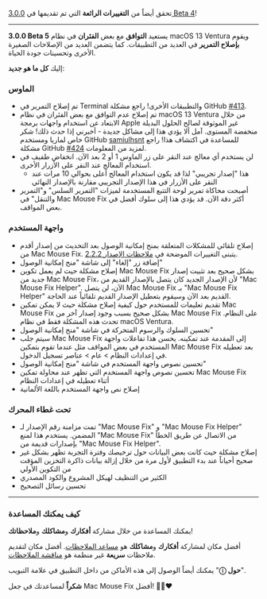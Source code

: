 تحقق أيضاً من **التغييرات الرائعة** التي تم تقديمها في [3.0.0 Beta 4](https://github.com/noah-nuebling/mac-mouse-fix/releases/tag/3.0.0-Beta-4)!

---

**3.0.0 Beta 5** يستعيد **التوافق** مع بعض **الفئران** في نظام macOS 13 Ventura ويقوم **بإصلاح التمرير** في العديد من التطبيقات.
كما يتضمن العديد من الإصلاحات الصغيرة الأخرى وتحسينات جودة الحياة.

إليك **كل ما هو جديد**:

### الماوس

- تم إصلاح التمرير في Terminal والتطبيقات الأخرى! راجع مشكلة GitHub [#413](https://github.com/noah-nuebling/mac-mouse-fix/issues/413).
- تم إصلاح عدم التوافق مع بعض الفئران في نظام macOS 13 Ventura من خلال الابتعاد عن استخدام واجهات برمجة Apple غير الموثوقة لصالح الحلول البديلة منخفضة المستوى. آمل ألا يؤدي هذا إلى مشاكل جديدة - أخبرني إذا حدث ذلك! شكر خاص لماريا ومستخدم GitHub [samiulhsnt](https://github.com/samiulhsnt) للمساعدة في اكتشاف هذا! راجع مشكلة GitHub [#424](https://github.com/noah-nuebling/mac-mouse-fix/issues/424) لمزيد من المعلومات.
- لن يستخدم أي معالج عند النقر على زر الماوس 1 أو 2 بعد الآن. انخفاض طفيف في استخدام المعالج عند النقر على الأزرار الأخرى.
    - هذا "إصدار تجريبي" لذا قد يكون استخدام المعالج أعلى بحوالي 10 مرات عند النقر على الأزرار في هذا الإصدار التجريبي مقارنة بالإصدار النهائي
- أصبحت محاكاة تمرير لوحة التتبع المستخدمة لميزات "التمرير السلس" و"التمرير والتنقل" في Mac Mouse Fix أكثر دقة الآن. قد يؤدي هذا إلى سلوك أفضل في بعض المواقف.

### واجهة المستخدم

- إصلاح تلقائي للمشكلات المتعلقة بمنح إمكانية الوصول بعد التحديث من إصدار أقدم من Mac Mouse Fix. يتبنى التغييرات الموضحة في [ملاحظات الإصدار 2.2.2](https://github.com/noah-nuebling/mac-mouse-fix/releases/tag/2.2.2).
- إضافة زر "إلغاء" إلى شاشة "منح إمكانية الوصول"
- إصلاح مشكلة حيث لم يعمل تكوين Mac Mouse Fix بشكل صحيح بعد تثبيت إصدار جديد من Mac Mouse Fix، لأن الإصدار الجديد كان يتصل بالإصدار القديم من "Mac Mouse Fix Helper". الآن، لن يتصل Mac Mouse Fix بـ "Mac Mouse Fix Helper" القديم بعد الآن وسيقوم بتعطيل الإصدار القديم تلقائياً عند الحاجة.
- تقديم تعليمات للمستخدم حول كيفية إصلاح مشكلة حيث لا يمكن تمكين Mac Mouse Fix بشكل صحيح بسبب وجود إصدار آخر من Mac Mouse Fix على النظام. تحدث هذه المشكلة فقط في نظام macOS Ventura.
- تحسين السلوك والرسوم المتحركة في شاشة "منح إمكانية الوصول"
- سيتم جلب Mac Mouse Fix إلى المقدمة عند تمكينه. يحسن هذا تفاعلات واجهة المستخدم في بعض المواقف مثل عندما تقوم بتمكين Mac Mouse Fix بعد تعطيله في إعدادات النظام > عام > عناصر تسجيل الدخول.
- تحسين نصوص واجهة المستخدم في شاشة "منح إمكانية الوصول"
- تحسين نصوص واجهة المستخدم التي تظهر عند محاولة تمكين Mac Mouse Fix أثناء تعطيله في إعدادات النظام
- إصلاح نص واجهة المستخدم باللغة الألمانية

### تحت غطاء المحرك

- تمت مزامنة رقم الإصدار لـ "Mac Mouse Fix" و "Mac Mouse Fix Helper" المضمن. يستخدم هذا لمنع "Mac Mouse Fix" من الاتصال عن طريق الخطأ بإصدارات قديمة من "Mac Mouse Fix Helper".
- إصلاح مشكلة حيث كانت بعض البيانات حول ترخيصك وفترة التجربة تظهر بشكل غير صحيح أحياناً عند بدء التطبيق لأول مرة من خلال إزالة بيانات ذاكرة التخزين المؤقت من التكوين الأولي
- الكثير من التنظيف لهيكل المشروع والكود المصدري
- تحسين رسائل التصحيح

---

### كيف يمكنك المساعدة

يمكنك المساعدة من خلال مشاركة **أفكارك** و**مشاكلك** و**ملاحظاتك**!

أفضل مكان لمشاركة **أفكارك** و**مشاكلك** هو [مساعد الملاحظات](https://noah-nuebling.github.io/mac-mouse-fix-feedback-assistant/?type=bug-report).
أفضل مكان لتقديم ملاحظات **سريعة** غير منظمة هو [مناقشة الملاحظات](https://github.com/noah-nuebling/mac-mouse-fix/discussions/366).

يمكنك أيضاً الوصول إلى هذه الأماكن من داخل التطبيق في علامة التبويب "**ⓘ حول**".

**شكراً** لمساعدتك في جعل Mac Mouse Fix أفضل! 💙💛❤️
